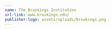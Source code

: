 ```yaml
---
name: The Brookings Institution
url-link: www.brookings.edu/
publisher-logo: assets/uploads/brookings.png
---
```

